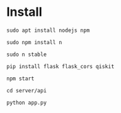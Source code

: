 # Install

    sudo apt install nodejs npm
    
    sudo npm install n
    
    sudo n stable
    
    pip install flask flask_cors qiskit
    
    npm start
    
    cd server/api
    
    python app.py
